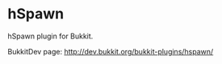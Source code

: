 hSpawn
=====

hSpawn plugin for Bukkit.

BukkitDev page: http://dev.bukkit.org/bukkit-plugins/hspawn/
